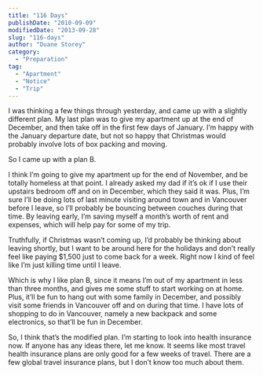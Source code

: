 ```yaml
---
title: "116 Days"
publishDate: "2010-09-09"
modifiedDate: "2013-09-28"
slug: "116-days"
author: "Duane Storey"
category:
  - "Preparation"
tag:
  - "Apartment"
  - "Notice"
  - "Trip"
---
```


I was thinking a few things through yesterday, and came up with a slightly different plan. My last plan was to give my apartment up at the end of December, and then take off in the first few days of January. I’m happy with the January departure date, but not so happy that Christmas would probably involve lots of box packing and moving.

So I came up with a plan B.

I think I’m going to give my apartment up for the end of November, and be totally homeless at that point. I already asked my dad if it’s ok if I use their upstairs bedroom off and on in December, which they said it was. Plus, I’m sure I’ll be doing lots of last minute visiting around town and in Vancouver before I leave, so I’ll probably be bouncing between couches during that time. By leaving early, I’m saving myself a month’s worth of rent and expenses, which will help pay for some of my trip.

Truthfully, if Christmas wasn’t coming up, I’d probably be thinking about leaving shortly, but I want to be around here for the holidays and don’t really feel like paying $1,500 just to come back for a week. Right now I kind of feel like I’m just killing time until I leave.

Which is why I like plan B, since it means I’m out of my apartment in less than three months, and gives me some stuff to start working on at home. Plus, it’ll be fun to hang out with some family in December, and possibly visit some friends in Vancouver off and on during that time. I have lots of shopping to do in Vancouver, namely a new backpack and some electronics, so that’ll be fun in December.

So, I think that’s the modified plan. I’m starting to look into health insurance now. If anyone has any ideas there, let me know. It seems like most travel health insurance plans are only good for a few weeks of travel. There are a few global travel insurance plans, but I don’t know too much about them.